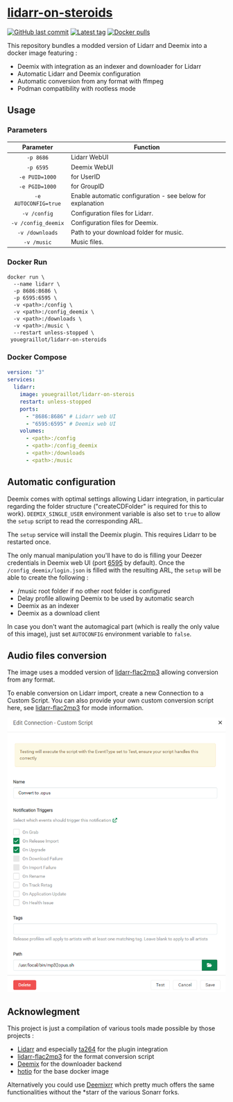 # [lidarr-on-steroids](https://github.com/youegraillot/lidarr-on-sterois/)

[![GitHub last commit](https://img.shields.io/github/last-commit/youegraillot/lidarr-on-steroids?style=for-the-badge)](https://github.com/youegraillot/lidarr-on-steroids)
[![Latest tag](https://img.shields.io/docker/v/youegraillot/lidarr-on-steroids?style=for-the-badge)](https://hub.docker.com/r/youegraillot/lidarr-on-steroids)
[![Docker pulls](https://img.shields.io/docker/pulls/youegraillot/lidarr-on-steroids?style=for-the-badge)](https://hub.docker.com/r/youegraillot/lidarr-on-steroids)

This repository bundles a modded version of Lidarr and Deemix into a docker image featuring :
  - Deemix with integration as an indexer and downloader for Lidarr
  - Automatic Lidarr and Deemix configuration
  - Automatic conversion from any format with ffmpeg
  - Podman compatibility with rootless mode

## Usage

### Parameters

| Parameter | Function |
| :----: | --- |
| `-p 8686` | Lidarr WebUI |
| `-p 6595` | Deemix WebUI |
| `-e PUID=1000` | for UserID |
| `-e PGID=1000` | for GroupID |
| `-e AUTOCONFIG=true` | Enable automatic configuration - see below for explanation |
| `-v /config` | Configuration files for Lidarr. |
| `-v /config_deemix` | Configuration files for Deemix. |
| `-v /downloads` | Path to your download folder for music. |
| `-v /music` | Music files. |

### Docker Run

```shell
docker run \
  --name lidarr \
  -p 8686:8686 \
  -p 6595:6595 \
  -v <path>:/config \
  -v <path>:/config_deemix \
  -v <path>:/downloads \
  -v <path>:/music \
  --restart unless-stopped \
 youegraillot/lidarr-on-steroids
```

### Docker Compose

```yml
version: "3"
services:
  lidarr:
    image: youegraillot/lidarr-on-sterois
    restart: unless-stopped
    ports:
      - "8686:8686" # Lidarr web UI
      - "6595:6595" # Deemix web UI
    volumes:
      - <path>:/config
      - <path>:/config_deemix
      - <path>:/downloads
      - <path>:/music
```

## Automatic configuration

Deemix comes with optimal settings allowing Lidarr integration, in particular regarding the folder structure ("createCDFolder" is required for this to work). `DEEMIX_SINGLE_USER` environment variable is also set to `true` to allow the `setup` script to read the corresponding ARL.

The `setup` service will install the Deemix plugin. This requires Lidarr to be restarted once.

The only manual manipulation you'll have to do is filling your Deezer credentials in Deemix web UI (port [6595](http://localhost:6595) by default). Once the `/config_deemix/login.json` is filled with the resulting ARL, the `setup` will be able to create the following :
  - /music root folder if no other root folder is configured
  - Delay profile allowing Deemix to be used by automatic search
  - Deemix as an indexer
  - Deemix as a download client

In case you don't want the automagical part (which is really the only value of this image), just set `AUTOCONFIG` environment variable to `false`.

## Audio files conversion

The image uses a modded version of [lidarr-flac2mp3](https://github.com/TheCaptain989/lidarr-flac2mp3) allowing conversion from any format.

To enable conversion on Lidarr import, create a new Connection to a Custom Script. You can also provide your own custom conversion script here, see [lidarr-flac2mp3](https://github.com/TheCaptain989/lidarr-flac2mp3) for mode information.

!["Lidarr custom script settings"](.assets/lidarr-custom-script.png "Lidarr custom script settings")

## Acknowlegment

This project is just a compilation of various tools made possible by those projects :

- [Lidarr](https://github.com/Lidarr/Lidarr) and especially [ta264](https://github.com/ta264) for the plugin integration
- [lidarr-flac2mp3](https://github.com/TheCaptain989/lidarr-flac2mp3) for the format conversion script
- [Deemix](https://deemix.app/) for the downloader backend
- [hotio](https://hotio.dev/) for the base docker image

Alternatively you could use [Deemixrr](https://github.com/TheUltimateC0der/deemixrr) which pretty much offers the same functionalities without the *starr of the various Sonarr forks.
